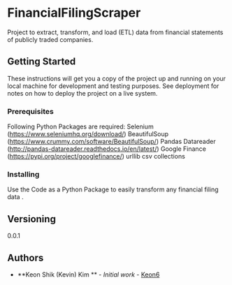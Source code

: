 # FinancialFilingScraper
Project to extract, transform, and load (ETL) data from financial statements of publicly traded companies. 
## Getting Started

These instructions will get you a copy of the project up and running on your local machine for development and testing purposes. See deployment for notes on how to deploy the project on a live system.

### Prerequisites
Following Python Packages are required:
Selenium (https://www.seleniumhq.org/download/)
BeautifulSoup (https://www.crummy.com/software/BeautifulSoup/)
Pandas Datareader (http://pandas-datareader.readthedocs.io/en/latest/)
Google Finance (https://pypi.org/project/googlefinance/)
urllib
csv
collections


### Installing

Use the Code as a Python Package to easily transform any financial filing data .



## Versioning

0.0.1

## Authors

* **Keon Shik (Kevin) Kim ** - *Initial work* - [Keon6](https://github.com/Keon6)

